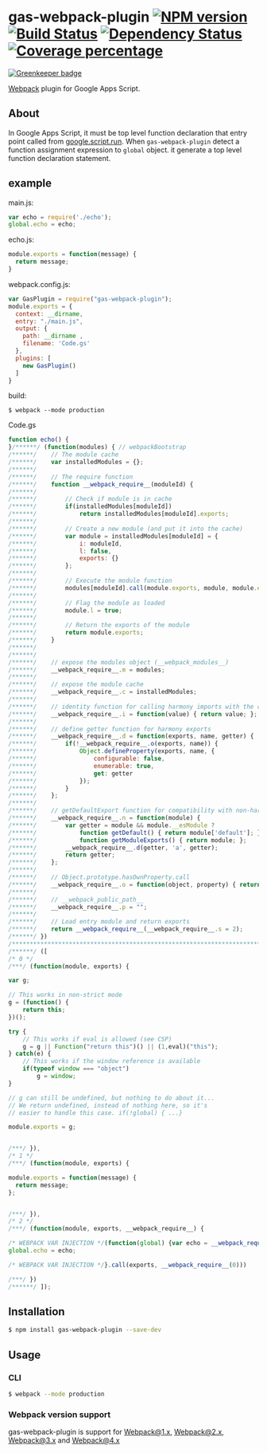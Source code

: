 # gas-webpack-plugin [![NPM version][npm-image]][npm-url]  [![Build Status][travis-image]][travis-url] [![Dependency Status][daviddm-image]][daviddm-url]  [![Coverage percentage][coveralls-image]][coveralls-url]
[![Greenkeeper badge](https://badges.greenkeeper.io/fossamagna/gas-webpack-plugin.svg)](https://greenkeeper.io/)

[Webpack](https://webpack.github.io/) plugin for Google Apps Script.

## About

In Google Apps Script, it must be top level function declaration that entry point called from [google.script.run](https://developers.google.com/apps-script/guides/html/reference/run).
When `gas-webpack-plugin` detect a function assignment expression to `global` object. it generate a top level function declaration statement.

## example

main.js:
```js
var echo = require('./echo');
global.echo = echo;
```

echo.js:
```js
module.exports = function(message) {
  return message;
}
```

webpack.config.js:
```js
var GasPlugin = require("gas-webpack-plugin");
module.exports = {
  context: __dirname,
  entry: "./main.js",
  output: {
    path: __dirname ,
    filename: 'Code.gs'
  },
  plugins: [
    new GasPlugin()
  ]
}
```

build:
```
$ webpack --mode production
```

Code.gs
```js
function echo() {
}/******/ (function(modules) { // webpackBootstrap
/******/ 	// The module cache
/******/ 	var installedModules = {};
/******/
/******/ 	// The require function
/******/ 	function __webpack_require__(moduleId) {
/******/
/******/ 		// Check if module is in cache
/******/ 		if(installedModules[moduleId])
/******/ 			return installedModules[moduleId].exports;
/******/
/******/ 		// Create a new module (and put it into the cache)
/******/ 		var module = installedModules[moduleId] = {
/******/ 			i: moduleId,
/******/ 			l: false,
/******/ 			exports: {}
/******/ 		};
/******/
/******/ 		// Execute the module function
/******/ 		modules[moduleId].call(module.exports, module, module.exports, __webpack_require__);
/******/
/******/ 		// Flag the module as loaded
/******/ 		module.l = true;
/******/
/******/ 		// Return the exports of the module
/******/ 		return module.exports;
/******/ 	}
/******/
/******/
/******/ 	// expose the modules object (__webpack_modules__)
/******/ 	__webpack_require__.m = modules;
/******/
/******/ 	// expose the module cache
/******/ 	__webpack_require__.c = installedModules;
/******/
/******/ 	// identity function for calling harmony imports with the correct context
/******/ 	__webpack_require__.i = function(value) { return value; };
/******/
/******/ 	// define getter function for harmony exports
/******/ 	__webpack_require__.d = function(exports, name, getter) {
/******/ 		if(!__webpack_require__.o(exports, name)) {
/******/ 			Object.defineProperty(exports, name, {
/******/ 				configurable: false,
/******/ 				enumerable: true,
/******/ 				get: getter
/******/ 			});
/******/ 		}
/******/ 	};
/******/
/******/ 	// getDefaultExport function for compatibility with non-harmony modules
/******/ 	__webpack_require__.n = function(module) {
/******/ 		var getter = module && module.__esModule ?
/******/ 			function getDefault() { return module['default']; } :
/******/ 			function getModuleExports() { return module; };
/******/ 		__webpack_require__.d(getter, 'a', getter);
/******/ 		return getter;
/******/ 	};
/******/
/******/ 	// Object.prototype.hasOwnProperty.call
/******/ 	__webpack_require__.o = function(object, property) { return Object.prototype.hasOwnProperty.call(object, property); };
/******/
/******/ 	// __webpack_public_path__
/******/ 	__webpack_require__.p = "";
/******/
/******/ 	// Load entry module and return exports
/******/ 	return __webpack_require__(__webpack_require__.s = 2);
/******/ })
/************************************************************************/
/******/ ([
/* 0 */
/***/ (function(module, exports) {

var g;

// This works in non-strict mode
g = (function() {
	return this;
})();

try {
	// This works if eval is allowed (see CSP)
	g = g || Function("return this")() || (1,eval)("this");
} catch(e) {
	// This works if the window reference is available
	if(typeof window === "object")
		g = window;
}

// g can still be undefined, but nothing to do about it...
// We return undefined, instead of nothing here, so it's
// easier to handle this case. if(!global) { ...}

module.exports = g;


/***/ }),
/* 1 */
/***/ (function(module, exports) {

module.exports = function(message) {
  return message;
};


/***/ }),
/* 2 */
/***/ (function(module, exports, __webpack_require__) {

/* WEBPACK VAR INJECTION */(function(global) {var echo = __webpack_require__(1);
global.echo = echo;

/* WEBPACK VAR INJECTION */}.call(exports, __webpack_require__(0)))

/***/ })
/******/ ]);
```

## Installation

```sh
$ npm install gas-webpack-plugin --save-dev
```

## Usage

### CLI

```sh
$ webpack --mode production
```

### Webpack version support

gas-webpack-plugin is support for Webpack@1.x, Webpack@2.x, Webpack@3.x and Webpack@4.x

[npm-image]: https://badge.fury.io/js/gas-webpack-plugin.svg
[npm-url]: https://npmjs.org/package/gas-webpack-plugin
[travis-image]: https://travis-ci.org/fossamagna/gas-webpack-plugin.svg?branch=master
[travis-url]: https://travis-ci.org/fossamagna/gas-webpack-plugin
[daviddm-image]: https://david-dm.org/fossamagna/gas-webpack-plugin.svg
[daviddm-url]: https://david-dm.org/fossamagna/gas-webpack-plugin
[coveralls-image]: https://coveralls.io/repos/github/fossamagna/gas-webpack-plugin/badge.svg?branch=master
[coveralls-url]: https://coveralls.io/github/fossamagna/gas-webpack-plugin?branch=master
